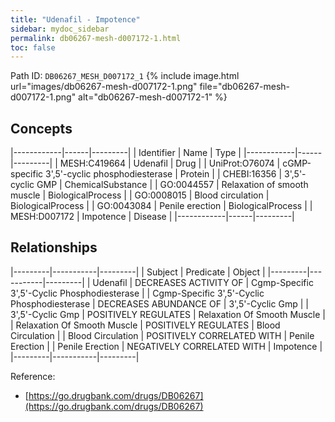 ```yaml
---
title: "Udenafil - Impotence"
sidebar: mydoc_sidebar
permalink: db06267-mesh-d007172-1.html
toc: false 
---
```



Path ID: `DB06267_MESH_D007172_1`
{% include image.html url="images/db06267-mesh-d007172-1.png" file="db06267-mesh-d007172-1.png" alt="db06267-mesh-d007172-1" %}

## Concepts

|------------|------|---------|
| Identifier | Name | Type    |
|------------|------|---------|
| MESH:C419664 | Udenafil | Drug |
| UniProt:O76074 | cGMP-specific 3',5'-cyclic phosphodiesterase | Protein |
| CHEBI:16356 | 3',5'-cyclic GMP | ChemicalSubstance |
| GO:0044557 | Relaxation of smooth muscle | BiologicalProcess |
| GO:0008015 | Blood circulation | BiologicalProcess |
| GO:0043084 | Penile erection | BiologicalProcess |
| MESH:D007172 | Impotence | Disease |
|------------|------|---------|

## Relationships

|---------|-----------|---------|
| Subject | Predicate | Object  |
|---------|-----------|---------|
| Udenafil | DECREASES ACTIVITY OF | Cgmp-Specific 3',5'-Cyclic Phosphodiesterase |
| Cgmp-Specific 3',5'-Cyclic Phosphodiesterase | DECREASES ABUNDANCE OF | 3',5'-Cyclic Gmp |
| 3',5'-Cyclic Gmp | POSITIVELY REGULATES | Relaxation Of Smooth Muscle |
| Relaxation Of Smooth Muscle | POSITIVELY REGULATES | Blood Circulation |
| Blood Circulation | POSITIVELY CORRELATED WITH | Penile Erection |
| Penile Erection | NEGATIVELY CORRELATED WITH | Impotence |
|---------|-----------|---------|

Reference: 
  - [https://go.drugbank.com/drugs/DB06267](https://go.drugbank.com/drugs/DB06267)
